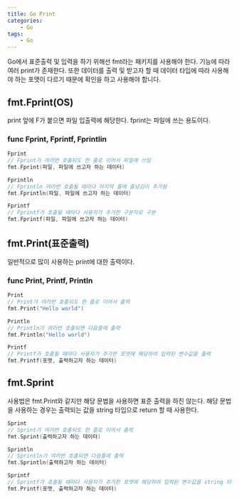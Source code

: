 ```yaml
---
title: Go Print
categories:
    - Go
tags:
    - Go
---
```


Go에서 표준출력 및 입력을 하기 위해선 fmt라는 패키지를 사용해야 한다. 기능에 따라 여러 print가 존재한다. 또한 데이터를 출력 및 받고자 할 때 데이터 타입에 따라 사용해야 하는 포맷이 다르기 때문에 확인을 하고 사용해야 합니다.

## fmt.Fprint(OS)

print 앞에 F가 붙으면 파일 입출력에 해당한다. fprint는 파일에 쓰는 용도이다.

### func Fprint, Fprintf, Fprintlin

```go
Fprint
// Fprint가 여러번 호출되도 한 줄로 이어서 파일에 쓰임
fmt.Fprint(파일, 파일에 쓰고자 하는 데이터)

Fprintln
// Fprintln 여러번 호출될 때마다 마지막 줄에 줄넘김이 추가됨
fmt.Fprintln(파일, 파일에 쓰고자 하는 데이터)

Fprintf
// Fprintf가 호출될 때마다 사용자가 추가한 구분자로 구분
fmt.Fprintf(파일, 파일에 쓰고자 하는 데이터)
```

## fmt.Print(표준출력)

일반적으로 많이 사용하는 print에 대한 출력이다.

### func Print, Printf, Println

```go
Print
// Print가 여러번 호출되도 한 줄로 이어서 출력
fmt.Print("Hello world")

Println
// Println가 여러번 호출되면 다음줄에 출력
fmt.Println("Hello world")

Printf
// Printf가 호출될 때마다 사용자가 추가한 포맷에 해당하여 입력된 변수값을 출력
fmt.Printf(포맷, 출력하고자 하는 데이터)
```

## fmt.Sprint

사용법은 fmt.Print와 같지만 해당 문법을 사용하면 표준 출력을 하진 않는다. 해당 문법을 사용하는 경우는 출력되는 값을 string 타입으로 return 할 때 사용한다.

```go
Sprint
// Sprint가 여러번 호출되도 한 줄로 이어서 출력
fmt.Sprint(출력하고자 하는 데이터)

Sprintln
// Sprintln가 여러번 호출되면 다음줄에 출력
fmt.Sprintln(출력하고자 하는 데이터)

Sprintf
// Sprintf가 호출될 때마다 사용자가 추가한 포맷에 해당하여 입력된 변수값을 string 타입으로 출력
fmt.Printf(포맷, 출력하고자 하는 데이터)
```
